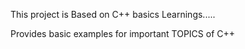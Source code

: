This project is Based on C++ basics Learnings.....

Provides basic examples for important TOPICS of C++
